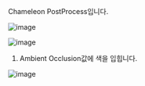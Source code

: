 Chameleon PostProcess입니다.

![image](https://github.com/kbmhansungb/kbmhansungb.github.io/assets/56149613/7dd64722-b744-4118-a12a-6ab5d2ef0d56)

![image](https://github.com/kbmhansungb/kbmhansungb.github.io/assets/56149613/bb1931a1-1b68-4a7e-a942-83a5c02ef1c7)

1. Ambient Occlusion값에 색을 입힙니다.

![image](https://github.com/kbmhansungb/kbmhansungb.github.io/assets/56149613/14be5ceb-32ca-442c-88fa-1ee49839759e)
